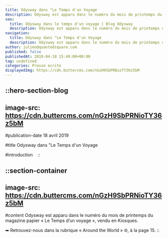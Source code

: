 ```yaml
---
title: Odysway dans "Le Temps d'un Voyage
description: Odysway est apparu dans le numéro du mois de printemps du magazine papier "Le Temps d'un voyage", vendu en Kiosques.
seo:
  title: Odysway dans le temps d'un voyage | Blog Odysway
  description: Odysway est apparu dans le numéro du mois de printemps du magazine papier "Le Temps d'un voyage", vendu en Kiosques.
navigation:
  title: Odysway dans "Le Temps d'un Voyage
  description: Odysway est apparu dans le numéro du mois de printemps du magazine papier "Le Temps d'un voyage", vendu en Kiosques.
author: julien@quantedsquare.com
published: false
publishedAt: 2019-04-18 15:49:00+00:00
tag: undefined
categories: Presse ecrite
displayedImg: https://cdn.buttercms.com/nGzH9SbPRNioTY36z5bM
---
```


::hero-section-blog
---
image-src: https://cdn.buttercms.com/nGzH9SbPRNioTY36z5bM
---
#publication-date
18 avril 2019

#title
Odysway dans "Le Temps d'un Voyage

#introduction
  
::

::section-container
---
image-src: https://cdn.buttercms.com/nGzH9SbPRNioTY36z5bM
---
#content
Odysway est apparu dans le numéro du mois de printemps du magazine papier « Le Temps d’un voyage », vendu en Kiosques.

➡ Retrouvez-nous dans la rubrique « Around the World » 🌐, à la page 15.
::
